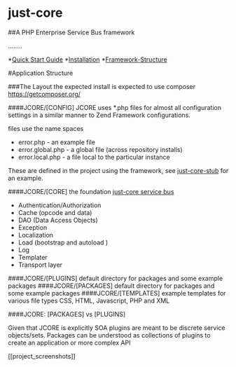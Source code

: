 # just-core

##A PHP Enterprise Service Bus framework

........

*[Quick Start Guide](https://github.com/CHGLongStone/just-core/wiki/QuickStart)
*[Installation](https://github.com/CHGLongStone/just-core-stub/wiki/Project-Installation)
*[Framework-Structure](https://github.com/CHGLongStone/just-core/wiki/Framework-Structure)



#Application Structure


###The Layout
the expected install is expected to use composer https://getcomposer.org/




####JCORE/[CONFIG]
JCORE uses *.php files for almost all configuration settings in a similar manner to Zend Framework configurations. 

files use the name spaces

* error.php - an example file
* error.global.php - a global file (across repository installs)
* error.local.php - a file local to the particular instance
 
These are defined in the project using the framework, see [just-core-stub](https://github.com/CHGLongStone/just-core-stub) for an example.


####JCORE/[CORE]
the foundation [just-core service bus](https://github.com/CHGLongStone/just-core/wiki/just-core-service-bus)
* Authentication/Authorization
* Cache (opcode and data)
* DAO (Data Access Objects)
* Exception
* Localization
* Load (bootstrap and autoload )
* Log
* Templater
* Transport layer 


####JCORE/[PLUGINS]
default directory for packages and some example packages 
####JCORE/[PACKAGES]
default directory for packages and some example packages 
####JCORE/[TEMPLATES]
example templates for various file types CSS, HTML, Javascript, PHP and XML

####JCORE: [PACKAGES] vs [PLUGINS]

Given that JCORE is explicitly SOA plugins are meant to be discrete service objects/sets. Packages can be understood as collections of plugins to create an application or more complex API


[[project_screenshots]]
